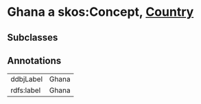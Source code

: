 # Ghana a skos:Concept, [Country](/0.1/Country)

## Subclasses

## Annotations

|||
|-----|-----|
|ddbjLabel|Ghana|
|rdfs:label|Ghana|

